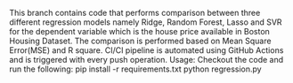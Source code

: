This branch contains code that performs comparison between three different regression models namely Ridge, Random Forest, Lasso and SVR for the dependent variable which is the house price available in Boston Housing Dataset. The comparison is performed based on Mean Square Error(MSE) and R square. CI/CI pipeline is automated using GitHub Actions and is triggered with every push operation.
Usage: Checkout the code and run the following: 
pip install -r requirements.txt 
python regression.py